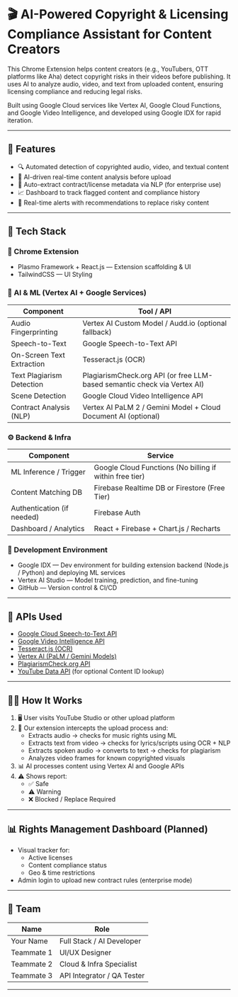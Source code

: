 # 🎬 AI-Powered Copyright & Licensing Compliance Assistant for Content Creators

This Chrome Extension helps content creators (e.g., YouTubers, OTT platforms like Aha) detect copyright risks in their videos before publishing. It uses AI to analyze audio, video, and text from uploaded content, ensuring licensing compliance and reducing legal risks.

Built using Google Cloud services like Vertex AI, Google Cloud Functions, and Google Video Intelligence, and developed using Google IDX for rapid iteration.

---

## 🚀 Features

- 🔍 Automated detection of copyrighted audio, video, and textual content
- 🧠 AI-driven real-time content analysis before upload
- 📄 Auto-extract contract/license metadata via NLP (for enterprise use)
- 📈 Dashboard to track flagged content and compliance history
- 🚨 Real-time alerts with recommendations to replace risky content

---

## 🧱 Tech Stack

### 🧩 Chrome Extension

- Plasmo Framework + React.js — Extension scaffolding & UI
- TailwindCSS — UI Styling

### 🧠 AI & ML (Vertex AI + Google Services)

| Component                     | Tool / API                                                                 |
|------------------------------|----------------------------------------------------------------------------|
| Audio Fingerprinting          | Vertex AI Custom Model / Audd.io (optional fallback)                      |
| Speech-to-Text                | Google Speech-to-Text API                                                 |
| On-Screen Text Extraction     | Tesseract.js (OCR)                                                        |
| Text Plagiarism Detection     | PlagiarismCheck.org API (or free LLM-based semantic check via Vertex AI) |
| Scene Detection               | Google Cloud Video Intelligence API                                       |
| Contract Analysis (NLP)       | Vertex AI PaLM 2 / Gemini Model + Cloud Document AI (optional)           |

### ⚙️ Backend & Infra

| Component                     | Service                                                                  |
|------------------------------|--------------------------------------------------------------------------|
| ML Inference / Trigger        | Google Cloud Functions (No billing if within free tier)                  |
| Content Matching DB           | Firebase Realtime DB or Firestore (Free Tier)                            |
| Authentication (if needed)    | Firebase Auth                                                            |
| Dashboard / Analytics         | React + Firebase + Chart.js / Recharts                                   |

### 🧪 Development Environment

- Google IDX — Dev environment for building extension backend (Node.js / Python) and deploying ML services
- Vertex AI Studio — Model training, prediction, and fine-tuning
- GitHub — Version control & CI/CD

---

## 📎 APIs Used

- [Google Cloud Speech-to-Text API](https://cloud.google.com/speech-to-text)
- [Google Video Intelligence API](https://cloud.google.com/video-intelligence)
- [Tesseract.js (OCR)](https://github.com/naptha/tesseract.js)
- [Vertex AI (PaLM / Gemini Models)](https://cloud.google.com/vertex-ai)
- [PlagiarismCheck.org API](https://plagiarismcheck.org/)
- [YouTube Data API](https://developers.google.com/youtube/) (for optional Content ID lookup)

---

## 🧑‍💻 How It Works

1. 🖥️ User visits YouTube Studio or other upload platform
2. 🧠 Our extension intercepts the upload process and:
   - Extracts audio → checks for music rights using ML
   - Extracts text from video → checks for lyrics/scripts using OCR + NLP
   - Extracts spoken audio → converts to text → checks for plagiarism
   - Analyzes video frames for known copyrighted visuals
3. 📊 AI processes content using Vertex AI and Google APIs
4. ⚠️ Shows report:
   - ✅ Safe
   - ⚠️ Warning
   - ❌ Blocked / Replace Required

---

## 📊 Rights Management Dashboard (Planned)

- Visual tracker for:
  - Active licenses
  - Content compliance status
  - Geo & time restrictions
- Admin login to upload new contract rules (enterprise mode)

---

## 🤝 Team

| Name         | Role                         |
|--------------|------------------------------|
| Your Name    | Full Stack / AI Developer    |
| Teammate 1   | UI/UX Designer               |
| Teammate 2   | Cloud & Infra Specialist     |
| Teammate 3   | API Integrator / QA Tester   |

---
